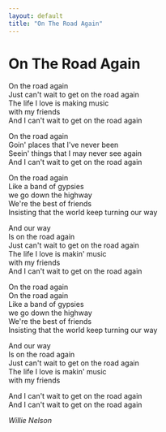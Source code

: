 ```yaml
---
layout: default
title: "On The Road Again"
---
```


# On The Road Again

On the road again  
Just can't wait to get on the road again  
The life I love is making music  
with my friends  
And I can't wait to get on the road again  

On the road again  
Goin' places that I've never been  
Seein' things that I may never see again  
And I can't wait to get on the road again  

On the road again  
Like a band of gypsies  
we go down the highway  
We're the best of friends  
Insisting that the world keep turning our way  

And our way  
Is on the road again  
Just can't wait to get on the road again  
The life I love is makin' music  
with my friends  
And I can't wait to get on the road again  

On the road again  
On the road again  
Like a band of gypsies  
we go down the highway  
We're the best of friends  
Insisting that the world keep turning our way  

And our way  
Is on the road again  
Just can't wait to get on the road again  
The life I love is makin' music  
with my friends  

And I can't wait to get on the road again  
And I can't wait to get on the road again  

*Willie Nelson*
